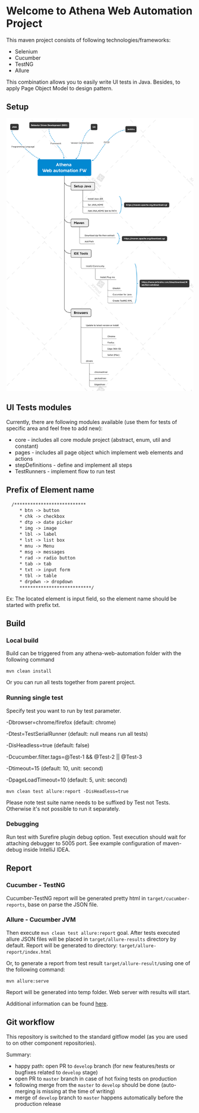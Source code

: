 # Welcome to Athena Web Automation Project

This maven project consists of following technologies/frameworks:
- Selenium
- Cucumber
- TestNG
- Allure

This combination allows you to easily write UI tests in Java.
Besides, to apply Page Object Model to design pattern.


## Setup
![img.png](src/test/resources/img.png)


## UI Tests modules
Currently, there are following modules available (use them for tests of specific area and feel free to add new):
* core - includes all core module project (abstract, enum, util and constant)
* pages - includes all page object which implement web elements and actions
* stepDefinitions - define and implement all steps
* TestRunners - implement flow to run test

## Prefix of Element name
```
  /***************************
     * btn -> button
     * chk -> checkbox
     * dtp -> date picker
     * img -> image
     * lbl -> label
     * lst -> list box
     * mnu -> Menu
     * msg -> messages
     * rad -> radio button
     * tab -> tab
     * txt -> input form
     * tbl -> table
     * drpdwn -> dropdown
     ***************************/
```
Ex: The located element is input field, so the element name should be started with prefix txt.

## Build
### Local build
Build can be triggered from any athena-web-automation folder with the following command

```
mvn clean install
```
Or you can run all tests together from parent project.

### Running single test
Specify test you want to run by test parameter.

-Dbrowser=chrome/firefox (default: chrome)

-Dtest=TestSerialRunner (default: null means run all tests)

-DisHeadless=true (default: false)

-Dcucumber.filter.tags=@Test-1 && @Test-2 || @Test-3

-Dtimeout=15 (default: 10, unit: second)

-DpageLoadTimeout=10 (default: 5, unit: second)

```
mvn clean test allure:report -DisHeadless=true
```
Please note test suite name needs to be suffixed by Test not Tests. Otherwise it's not possible to run it separately.

### Debugging
Run test with Surefire plugin debug option.
Test execution should wait for attaching debugger to 5005 port. See example configuration of maven-debug inside IntelliJ IDEA.


## Report
### Cucumber - TestNG
Cucumber-TestNG report will be generated pretty html in ``target/cucumber-reports``, base on parse the JSON file.

### Allure - Cucumber JVM

Then execute ``mvn clean test allure:report`` goal. After tests executed allure JSON files will be placed in ``target/allure-results`` directory by default.
Report will be generated tо directory: ``target/allure-report/index.html``

Or, to generate a report from test result ``target/allure-result/``using one of the following command:
```
mvn allure:serve
```
Report will be generated into temp folder. Web server with results will start.

Additional information can be found [here](https://docs.qameta.io/allure/#_cucumber_jvm).
## Git workflow
This repository is switched to the standard gitflow model (as you are used to on other component repositories).

Summary:
* happy path: open PR to `develop` branch (for new features/tests or bugfixes related to `develop` stage)
* open PR to `master` branch in case of hot fixing tests on production
* following merge from the `master` to `develop` should be done (auto-merging is missing at the time of writing)
* merge of `develop` branch to `master` happens automatically before the production release
